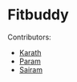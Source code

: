 # Fitbuddy

Contributors: 
- [Karath](https://github.com/Karath-Vamsi)
- [Param](https://github.com/tuuo-bit)
- [Sairam](https://github.com/sairamreddy77)
